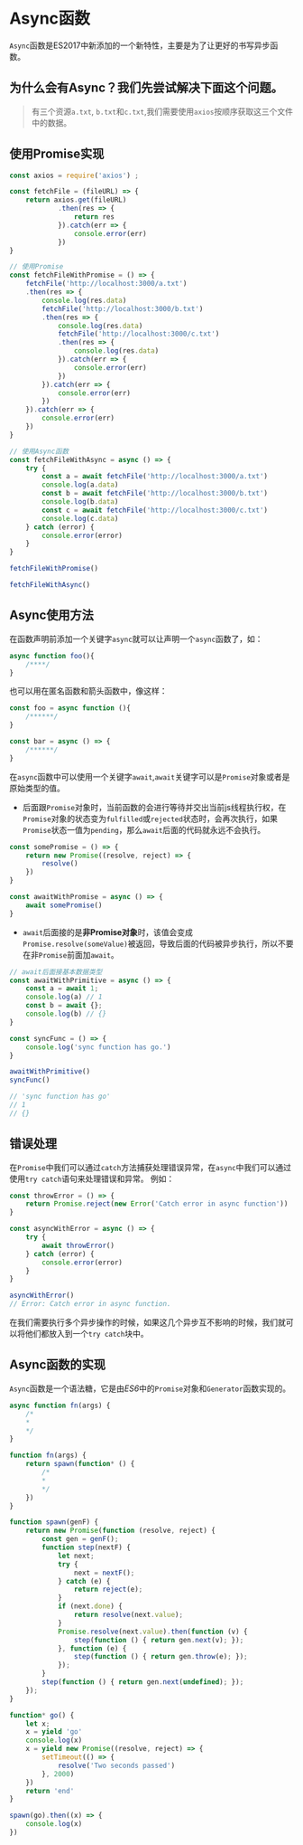 # Async函数
`Async`函数是ES2017中新添加的一个新特性，主要是为了让更好的书写异步函数。
## 为什么会有Async？我们先尝试解决下面这个问题。
> 有三个资源`a.txt`, `b.txt`和`c.txt`,我们需要使用`axios`按顺序获取这三个文件中的数据。
## 使用Promise实现
``` javascript
const axios = require('axios') ;

const fetchFile = (fileURL) => {
    return axios.get(fileURL)
            .then(res => {
                return res
            }).catch(err => {
                console.error(err)
            })
}

// 使用Promise
const fetchFileWithPromise = () => {
    fetchFile('http://localhost:3000/a.txt')
    .then(res => {
        console.log(res.data)
        fetchFile('http://localhost:3000/b.txt')
        .then(res => {
            console.log(res.data)
            fetchFile('http://localhost:3000/c.txt')
            .then(res => {
                console.log(res.data)
            }).catch(err => {
                console.error(err)
            })
        }).catch(err => {
            console.error(err)
        })
    }).catch(err => {
        console.error(err)
    })
}

// 使用Async函数
const fetchFileWithAsync = async () => {
    try {
        const a = await fetchFile('http://localhost:3000/a.txt')
        console.log(a.data)
        const b = await fetchFile('http://localhost:3000/b.txt')
        console.log(b.data)
        const c = await fetchFile('http://localhost:3000/c.txt')
        console.log(c.data)
    } catch (error) {
        console.error(error)
    }
}

fetchFileWithPromise()

fetchFileWithAsync()

```
## Async使用方法
在函数声明前添加一个关键字`async`就可以让声明一个`async`函数了，如：
``` javascript
async function foo(){
    /****/
}
```
也可以用在匿名函数和箭头函数中，像这样：
```js
const foo = async function (){
    /******/
}

const bar = async () => {
    /******/
}
```
在`async`函数中可以使用一个关键字`await`,`await`关键字可以是`Promise`对象或者是原始类型的值。
- 后面跟`Promise`对象时，当前函数的会进行等待并交出当前js线程执行权，在`Promise`对象的状态变为`fulfilled`或`rejected`状态时，会再次执行，如果`Promise`状态一值为`pending`，那么`await`后面的代码就永远不会执行。
```js
const somePromise = () => {
    return new Promise((resolve, reject) => {
        resolve()
    })
}

const awaitWithPromise = async () => {
    await somePromise()
}
```
- `await`后面接的是**非Promise对象**时，该值会变成`Promise.resolve(someValue)`被返回，导致后面的代码被异步执行，所以不要在非`Promise`前面加`await`。
``` js
// await后面接基本数据类型
const awaitWithPrimitive = async () => {
    const a = await 1;
    console.log(a) // 1
    const b = await {};
    console.log(b) // {}
}

const syncFunc = () => {
    console.log('sync function has go.')
}

awaitWithPrimitive()
syncFunc()

// 'sync function has go' 
// 1
// {}

```

## 错误处理
在`Promise`中我们可以通过`catch`方法捕获处理错误异常，在`async`中我们可以通过使用`try catch`语句来处理错误和异常。
例如：
``` js
const throwError = () => {
    return Promise.reject(new Error('Catch error in async function'))
}

const asyncWithError = async () => {
    try {
        await throwError()
    } catch (error) {
        console.error(error)
    }
}

asyncWithError()
// Error: Catch error in async function.
```
在我们需要执行多个异步操作的时候，如果这几个异步互不影响的时候，我们就可以将他们都放入到一个`try catch`块中。

## Async函数的实现
`Async`函数是一个语法糖，它是由*ES6*中的`Promise`对象和`Generator`函数实现的。

``` js
async function fn(args) {
    /*
    *
    */
}

function fn(args) {
    return spawn(function* () {
        /*
        *
        */
    })
}

```

``` js
function spawn(genF) {
    return new Promise(function (resolve, reject) {
        const gen = genF();
        function step(nextF) {
            let next;
            try {
                next = nextF();
            } catch (e) {
                return reject(e);
            }
            if (next.done) {
                return resolve(next.value);
            }
            Promise.resolve(next.value).then(function (v) {
                step(function () { return gen.next(v); });
            }, function (e) {
                step(function () { return gen.throw(e); });
            });
        }
        step(function () { return gen.next(undefined); });
    });
}

function* go() {
    let x;
    x = yield 'go'
    console.log(x)
    x = yield new Promise((resolve, reject) => {
        setTimeout(() => {
            resolve('Two seconds passed')
        }, 2000)
    })
    return 'end'
}

spawn(go).then((x) => {
    console.log(x)
})
```
